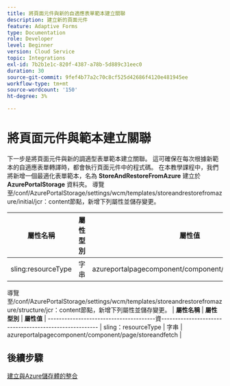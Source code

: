 ```yaml
---
title: 將頁面元件與新的自適應表單範本建立關聯
description: 建立新的頁面元件
feature: Adaptive Forms
type: Documentation
role: Developer
level: Beginner
version: Cloud Service
topic: Integrations
exl-id: 7b2b1e1c-820f-4387-a78b-5d889c31eec0
duration: 30
source-git-commit: 9fef4b77a2c70c8cf525d42686f4120e481945ee
workflow-type: tm+mt
source-wordcount: '150'
ht-degree: 3%

---
```


# 將頁面元件與範本建立關聯

下一步是將頁面元件與新的調適型表單範本建立關聯。 這可確保在每次根據新範本的自適應表單轉譯時，都會執行頁面元件中的程式碼。 在本教學課程中，我們將新增一個最適化表單範本，名為 **StoreAndRestoreFromAzure** 建立於 **AzurePortalStorage** 資料夾。
導覽至/conf/AzurePortalStorage/settings/wcm/templates/storeandrestorefromazure/initial/jcr：content節點，新增下列屬性並儲存變更。

| **屬性名稱** | **屬性型別** | **屬性值** |
|--------------------|-------------------|-------------------------------------------------------|
| sling:resourceType | 字串 | azureportalpagecomponent/component/page/storeandfetch |

導覽至/conf/AzurePortalStorage/settings/wcm/templates/storeandrestorefromazure/structure/jcr：content節點，新增下列屬性並儲存變更。
| **屬性名稱**  | **屬性型別** | **屬性值**                                    | ---------------------------------------資------------------------------------------------------- | sling：resourceType | 字串 | azureportalpagecomponent/component/page/storeandfetch |


## 後續步驟

[建立與Azure儲存體的整合](./create-fdm.md)
